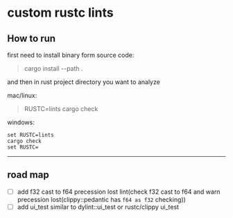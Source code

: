 # custom rustc lints

## How to run

first need to install binary form source code:

> cargo install --path .

and then in rust project directory you want to analyze

mac/linux:

> RUSTC=lints cargo check

windows:

```
set RUSTC=lints
cargo check
set RUSTC=
```

---

## road map

- [ ] add f32 cast to f64 precession lost lint(check f32 cast to f64 and warn precession lost(clippy::pedantic has `f64 as f32` checking))
- [ ] add ui_test similar to dylint::ui_test or rustc/clippy ui_test
